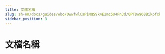 ```yaml
---
title: 文檔名稱
slug: zh-HK/docs/guides/wbo/OwwfwlCsPiMQS9k4E2mc5U4FnJd/OPTDw96BBikpfxkSC5kc2u1Xnhf
sidebar_position: 3
---
```



# 文檔名稱

